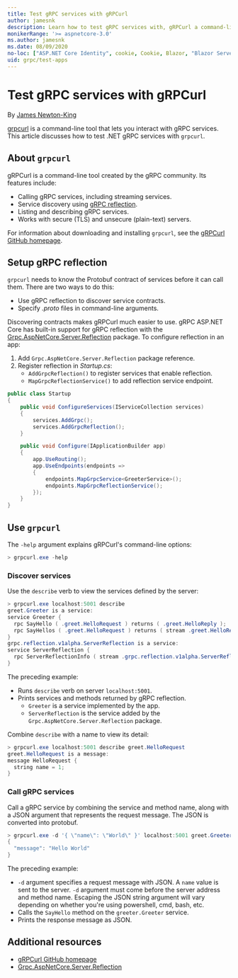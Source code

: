 ```yaml
---
title: Test gRPC services with gRPCurl
author: jamesnk
description: Learn how to test gRPC services with, gRPCurl a command-line tool for interacting with gRPC services.
monikerRange: '>= aspnetcore-3.0'
ms.author: jamesnk
ms.date: 08/09/2020
no-loc: ["ASP.NET Core Identity", cookie, Cookie, Blazor, "Blazor Server", "Blazor WebAssembly", "Identity", "Let's Encrypt", Razor, SignalR]
uid: grpc/test-apps
---
```

# Test gRPC services with gRPCurl

By [James Newton-King](https://twitter.com/jamesnk)

[grpcurl](https://github.com/fullstorydev/grpcurl) is a command-line tool that lets you interact with gRPC services. This article discusses how to test .NET gRPC services with `grpcurl`.

## About `grpcurl`

gRPCurl is a command-line tool created by the gRPC community. Its features include:

* Calling gRPC services, including streaming services.
* Service discovery using [gRPC reflection](https://github.com/grpc/grpc/blob/master/doc/server-reflection.md).
* Listing and describing gRPC services.
* Works with secure (TLS) and unsecure (plain-text) servers.

For information about downloading and installing `grpcurl`, see the [gRPCurl GitHub homepage](https://github.com/fullstorydev/grpcurl#installation).

## Setup gRPC reflection

`grpcurl` needs to know the Protobuf contract of services before it can call them. There are two ways to do this:

* Use gRPC reflection to discover service contracts.
* Specify *.proto* files in command-line arguments.

Discovering contracts makes gRPCurl much easier to use. gRPC ASP.NET Core has built-in support for gRPC reflection with the [Grpc.AspNetCore.Server.Reflection](https://www.nuget.org/packages/Grpc.AspNetCore.Server.Reflection) package. To configure reflection in an app:

1. Add `Grpc.AspNetCore.Server.Reflection` package reference.
2. Register reflection in *Startup.cs*:
    * `AddGrpcReflection()` to register services that enable reflection.
    * `MapGrpcReflectionService()` to add reflection service endpoint.

```csharp
public class Startup
{
    public void ConfigureServices(IServiceCollection services)
    {
        services.AddGrpc();
        services.AddGrpcReflection();
    }

    public void Configure(IApplicationBuilder app)
    {
        app.UseRouting();
        app.UseEndpoints(endpoints =>
        {
            endpoints.MapGrpcService<GreeterService>();
            endpoints.MapGrpcReflectionService();
        });
    }
}
```

## Use `grpcurl`

The `-help` argument explains gRPCurl's command-line options:

```powershell
> grpcurl.exe -help
```

### Discover services

Use the `describe` verb to view the services defined by the server:

```powershell
> grpcurl.exe localhost:5001 describe
greet.Greeter is a service:
service Greeter {
  rpc SayHello ( .greet.HelloRequest ) returns ( .greet.HelloReply );
  rpc SayHellos ( .greet.HelloRequest ) returns ( stream .greet.HelloReply );
}
grpc.reflection.v1alpha.ServerReflection is a service:
service ServerReflection {
  rpc ServerReflectionInfo ( stream .grpc.reflection.v1alpha.ServerReflectionRequest ) returns ( stream .grpc.reflection.v1alpha.ServerReflectionResponse );
}
```

The preceding example:

* Runs `describe` verb on server `localhost:5001`.
* Prints services and methods returned by gRPC reflection.
  * `Greeter` is a service implemented by the app.
  * `ServerReflection` is the service added by the `Grpc.AspNetCore.Server.Reflection` package.

Combine `describe` with a name to view its detail:

```powershell
> grpcurl.exe localhost:5001 describe greet.HelloRequest
greet.HelloRequest is a message:
message HelloRequest {
  string name = 1;
}
```

### Call gRPC services

Call a gRPC service by combining the service and method name, along with a JSON argument that represents the request message. The JSON is converted into protobuf.

```powershell
> grpcurl.exe -d '{ \"name\": \"World\" }' localhost:5001 greet.Greeter/SayHello
{
  "message": "Hello World"
}
```

The preceding example:

* `-d` argument specifies a request message with JSON. A `name` value is sent to the server. `-d` argument must come before the server address and method name. Escaping the JSON string argument will vary depending on whether you're using powershell, cmd, bash, etc.
* Calls the `SayHello` method on the `greeter.Greeter` service.
* Prints the response message as JSON.

## Additional resources

* [gRPCurl GitHub homepage](https://github.com/fullstorydev/grpcurl#installation)
* [Grpc.AspNetCore.Server.Reflection](https://www.nuget.org/packages/Grpc.AspNetCore.Server.Reflection)
